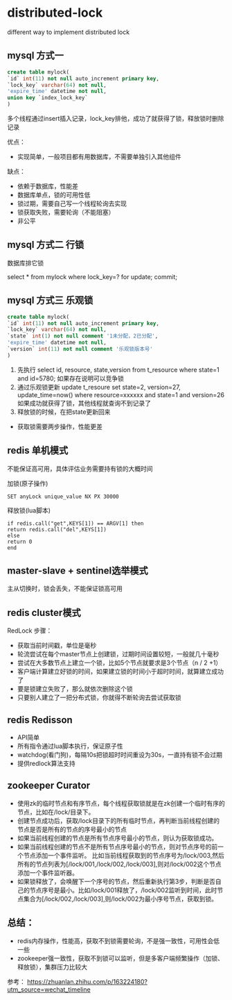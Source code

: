 # distributed-lock
different way to implement distributed lock

## mysql 方式一
```sql
create table mylock(
`id` int(11) not null auto_increment primary key,
`lock_key` varchar(64) not null,
'expire_time' datetime not null,
union key `index_lock_key`
)
``` 
 多个线程通过insert插入记录，lock_key排他，成功了就获得了锁，释放锁时删除记录
 
 优点：
 * 实现简单，一般项目都有用数据库，不需要单独引入其他组件
 
 缺点：
 * 依赖于数据库，性能差
 * 数据库单点，锁的可用性低
 * 锁过期，需要自己写一个线程轮询去实现
 * 锁获取失败，需要轮询（不能阻塞）
 * 非公平
 
 
## mysql 方式二 行锁

数据库排它锁

select * from mylock where lock_key=? for update;
commit;

## mysql 方式三 乐观锁
```sql
create table mylock(
`id` int(11) not null auto_increment primary key,
`lock_key` varchar(64) not null,
`state` int(1) not null comment '1未分配，2已分配',
'expire_time' datetime not null,
`version` int(11) not null comment '乐观锁版本号'
)
``` 
1. 先执行 
select id, resource, state,version from t_resource  where state=1 and id=5780;
如果存在说明可以竞争锁
2. 通过乐观锁更新
update t_resoure set state=2, version=27, update_time=now() where resource=xxxxxx and state=1 and version=26
如果成功就获得了锁，其他线程就查询不到记录了
3. 释放锁的时候，在把state更新回来

* 获取锁需要两步操作，性能更差


## redis 单机模式
不能保证高可用，具体评估业务需要持有锁的大概时间

加锁(原子操作)
```
SET anyLock unique_value NX PX 30000
```

释放锁(lua脚本)
```
if redis.call("get",KEYS[1]) == ARGV[1] then
return redis.call("del",KEYS[1])
else
return 0
end
```

## master-slave + sentinel选举模式
主从切换时，锁会丢失，不能保证锁高可用

## redis cluster模式
RedLock 步骤：
* 获取当前时间戳，单位是毫秒
* 轮流尝试在每个master节点上创建锁，过期时间设置较短，一般就几十毫秒
* 尝试在大多数节点上建立一个锁，比如5个节点就要求是3个节点（n / 2 +1）
* 客户端计算建立好锁的时间，如果建立锁的时间小于超时时间，就算建立成功了
* 要是锁建立失败了，那么就依次删除这个锁
* 只要别人建立了一把分布式锁，你就得不断轮询去尝试获取锁

## redis Redisson
* API简单
* 所有指令通过lua脚本执行，保证原子性 
* watchdog(看门狗)，每隔10s把锁超时时间重设为30s，一直持有锁不会过期
* 提供redlock算法支持

## zookeeper Curator
* 使用zk的临时节点和有序节点，每个线程获取锁就是在zk创建一个临时有序的节点，比如在/lock/目录下。
* 创建节点成功后，获取/lock目录下的所有临时节点，再判断当前线程创建的节点是否是所有的节点的序号最小的节点
* 如果当前线程创建的节点是所有节点序号最小的节点，则认为获取锁成功。
* 如果当前线程创建的节点不是所有节点序号最小的节点，则对节点序号的前一个节点添加一个事件监听。
比如当前线程获取到的节点序号为/lock/003,然后所有的节点列表为[/lock/001,/lock/002,/lock/003],则对/lock/002这个节点添加一个事件监听器。
* 如果锁释放了，会唤醒下一个序号的节点，然后重新执行第3步，判断是否自己的节点序号是最小。比如/lock/001释放了，/lock/002监听到时间，此时节点集合为[/lock/002,/lock/003],则/lock/002为最小序号节点，获取到锁。

## 总结：
* redis内存操作，性能高，获取不到锁需要轮询，不是强一致性，可用性会低一些
* zookeeper强一致性，获取不到锁可以监听，但是多客户端频繁操作（加锁、释放锁），集群压力比较大


参考：
https://zhuanlan.zhihu.com/p/163224180?utm_source=wechat_timeline